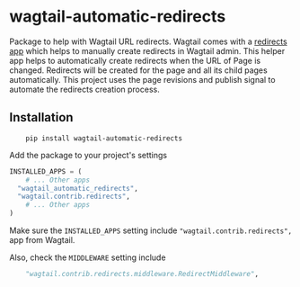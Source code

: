 # wagtail-automatic-redirects

Package to help with Wagtail URL redirects. Wagtail comes with a [redirects app](https://docs.wagtail.io/en/stable/editor_manual/managing_redirects.html) which helps to manually create redirects in Wagtail admin. This helper app helps to automatically create redirects when the URL of Page is changed. Redirects will be created for the page and all its child pages automatically. This project uses the page revisions and publish signal to automate the redirects creation process.

## Installation

```shell
    pip install wagtail-automatic-redirects
```

Add the package to your project's settings

```python
INSTALLED_APPS = (
    # ... Other apps
  "wagtail_automatic_redirects",
  "wagtail.contrib.redirects",
    # ... Other apps
)
```

Make sure the `INSTALLED_APPS` setting include `"wagtail.contrib.redirects",` app from Wagtail.

Also, check the `MIDDLEWARE` setting include

```python
    "wagtail.contrib.redirects.middleware.RedirectMiddleware",
```
